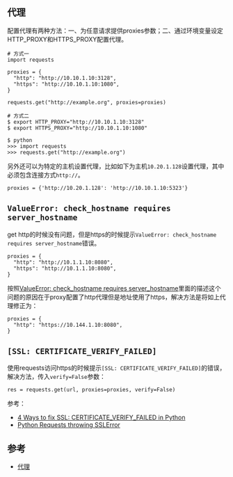 


## 代理

配置代理有两种方法：一、为任意请求提供proxies参数；二、通过环境变量设定HTTP_PROXY和HTTPS_PROXY配置代理。

```
# 方式一
import requests

proxies = {
  "http": "http://10.10.1.10:3128",
  "https": "http://10.10.1.10:1080",
}

requests.get("http://example.org", proxies=proxies)

# 方式二
$ export HTTP_PROXY="http://10.10.1.10:3128"
$ export HTTPS_PROXY="http://10.10.1.10:1080"

$ python
>>> import requests
>>> requests.get("http://example.org")
```

另外还可以为特定的主机设置代理，比如如下为主机`10.20.1.128`设置代理，其中必须包含连接方式`http://`。

```
proxies = {'http://10.20.1.128': 'http://10.10.1.10:5323'}
```


## `ValueError: check_hostname requires server_hostname`

get http的时候没有问题，但是https的时候提示`ValueError: check_hostname requires server_hostname`错误。

```
proxies = {
  "http": "http://10.1.1.10:8080",
  "https": "http://10.1.1.10:8080",
}
```

按照[ValueError: check_hostname requires server_hostname](https://stackoverflow.com/questions/67297278/valueerror-check-hostname-requires-server-hostname)里面的描述这个问题的原因在于proxy配置了http代理但是地址使用了https，解决方法是将如上代理修正为：

```
proxies = {
  "http": "https://10.144.1.10:8080",
}
```



## `[SSL: CERTIFICATE_VERIFY_FAILED]`

使用requests访问https的时候提示`[SSL: CERTIFICATE_VERIFY_FAILED]`的错误，解决方法，传入`verify=False`参数：

```
res = requests.get(url, proxies=proxies, verify=False)
```

参考：

- [4 Ways to fix SSL: CERTIFICATE_VERIFY_FAILED in Python](https://www.howtouselinux.com/post/ssl-certificate_verify_failed-in-python)
- [Python Requests throwing SSLError](https://stackoverflow.com/questions/10667960/python-requests-throwing-sslerror)


## 参考

- [代理](https://2.python-requests.org//zh_CN/latest/user/advanced.html#proxies)